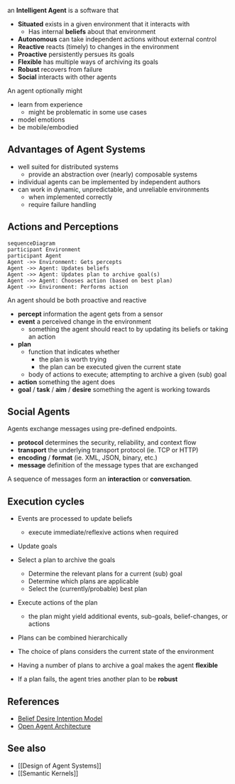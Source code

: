 an **Intelligent Agent** is a software that
- **Situated** exists in a given environment that it interacts with
	- Has internal **beliefs** about that environment
- **Autonomous** can take independent actions without external control
- **Reactive** reacts (timely) to changes in the environment
- **Proactive** persistently persues its goals
- **Flexible** has multiple ways of archiving its goals
- **Robust** recovers from failure
- **Social** interacts with other agents

An agent optionally might
- learn from experience 
	- might be problematic in some use cases
- model emotions
- be mobile/embodied

## Advantages of Agent Systems

- well suited for distributed systems
	- provide an abstraction over (nearly) composable systems
- individual agents can be implemented by independent authors
- can work in dynamic, unpredictable, and unreliable environments 
	- when implemented correctly
	- require failure handling

## Actions and Perceptions

```mermaid
sequenceDiagram
participant Environment
participant Agent
Agent ->> Environment: Gets percepts
Agent ->> Agent: Updates beliefs
Agent ->> Agent: Updates plan to archive goal(s)
Agent ->> Agent: Chooses action (based on best plan)
Agent ->> Environment: Performs action
```

An agent should be both proactive and reactive

- **percept** information the agent gets from a sensor
- **event** a perceived change in the environment
	- something the agent should react to by updating its beliefs or taking an action
- **plan**
	- function that indicates whether 
		- the plan is worth trying
		- the plan can be executed given the current state
	- body of actions to execute; attempting to archive a given (sub) goal
- **action** something the agent does
- **goal** / **task** / **aim** / **desire** something the agent is working towards

## Social Agents

Agents exchange messages using pre-defined endpoints.

- **protocol** determines the security, reliability, and context flow
- **transport** the underlying transport protocol (ie. TCP or HTTP)
- **encoding** / **format** (ie. XML, JSON, binary, etc.)
- **message** definition of the message types that are exchanged

A sequence of messages form an **interaction** or **conversation**.

## Execution cycles

- Events are processed to update beliefs
	- execute immediate/reflexive actions when required
- Update goals
- Select a plan to archive the goals
	- Determine the relevant plans for a current (sub) goal
	- Determine which plans are applicable
	- Select the (currently/probable) best plan
- Execute actions of the plan
	- the plan might yield additional events, sub-goals, belief-changes, or actions

- Plans can be combined hierarchically
- The choice of plans considers the current state of the environment
- Having a number of plans to archive a goal makes the agent **flexible**
- If a plan fails, the agent tries another plan to be **robust**

## References

- [Belief Desire Intention Model](https://en.wikipedia.org/wiki/Belief%E2%80%93desire%E2%80%93intention_software_model)
- [Open Agent Architecture](https://en.wikipedia.org/wiki/Open_Agent_Architecture)

## See also

- [[Design of Agent Systems]]
- [[Semantic Kernels]]